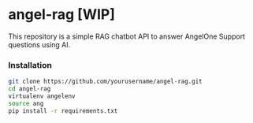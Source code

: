 # angel-rag [WIP]

This repository is a simple RAG chatbot API to answer AngelOne Support questions using AI.


### Installation
```bash
git clone https://github.com/yourusername/angel-rag.git
cd angel-rag
virtualenv angelenv
source ang
pip install -r requirements.txt
```
